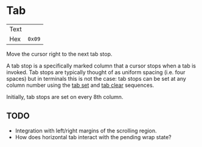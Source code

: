 # Tab

|      |        |
| ---- | ------ |
| Text |        |
| Hex  | `0x09` |

Move the cursor right to the next tab stop.

A tab stop is a specifically marked column that a cursor stops when a tab
is invoked. Tab stops are typically thought of as uniform spacing (i.e.
four spaces) but in terminals this is not the case: tab stops can be set
at any column number using the [tab set](#) and [tab clear](#)
sequences.

Initially, tab stops are set on every 8th column.

## TODO

- Integration with left/right margins of the scrolling region.
- How does horizontal tab interact with the pending wrap state?
